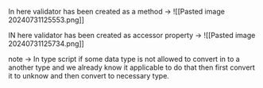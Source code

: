 
In here validator has  been created as a method ->
![[Pasted image 20240731125553.png]]


IN here validator has  been created as accessor property -> 
![[Pasted image 20240731125734.png]]


note -> In type script if some data type is not allowed to convert in to a another type and we already know it applicable to do that then first convert it to unknow and then convert to necessary type.